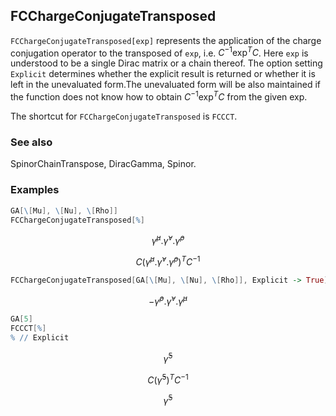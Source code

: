 ##  FCChargeConjugateTransposed 

`FCChargeConjugateTransposed[exp]` represents the application of the charge conjugation operator to the transposed of `exp`, i.e. $C^{-1} \text{exp}^T C$. Here `exp` is understood to be a single Dirac matrix or a chain thereof. The option setting `Explicit` determines whether the explicit result is returned or whether it is left in the unevaluated form.The unevaluated form will be also maintained if the function does not know how to obtain $C^{-1} \text{exp}^T C$ from the given exp. 

The shortcut for `FCChargeConjugateTransposed` is `FCCCT`.

###  See also 

SpinorChainTranspose, DiracGamma, Spinor.

###  Examples 

```mathematica
GA[\[Mu], \[Nu], \[Rho]]
FCChargeConjugateTransposed[%]
```

$$\bar{\gamma }^{\mu }.\bar{\gamma }^{\nu }.\bar{\gamma }^{\rho }$$

$$C\left(\bar{\gamma }^{\mu }.\bar{\gamma }^{\nu }.\bar{\gamma }^{\rho }\right)^TC^{-1}$$

```mathematica
FCChargeConjugateTransposed[GA[\[Mu], \[Nu], \[Rho]], Explicit -> True]
```

$$-\bar{\gamma }^{\rho }.\bar{\gamma }^{\nu }.\bar{\gamma }^{\mu }$$

```mathematica
GA[5]
FCCCT[%]
% // Explicit
```

$$\bar{\gamma }^5$$

$$C\left(\bar{\gamma }^5\right)^TC^{-1}$$

$$\bar{\gamma }^5$$